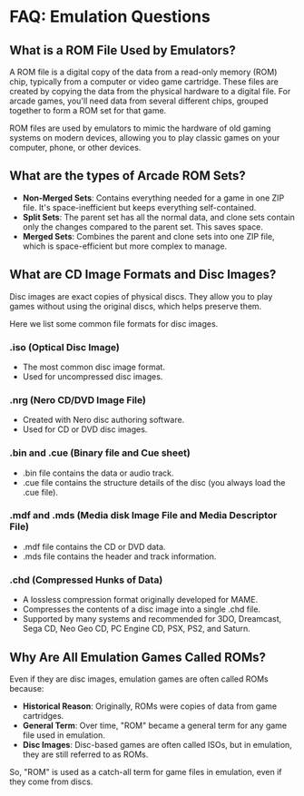 # FAQ: Emulation Questions

## What is a ROM File Used by Emulators?

A ROM file is a digital copy of the data from a read-only memory (ROM) chip, typically from a computer or video game cartridge. These files are created by copying the data from the physical hardware to a digital file.  For arcade games, you'll need data from several different chips, grouped together to form a ROM set for that game.

ROM files are used by emulators to mimic the hardware of old gaming systems on modern devices, allowing you to play classic games on your computer, phone, or other devices.


## What are the types of Arcade ROM Sets?

- **Non-Merged Sets**: Contains everything needed for a game in one ZIP file. It's space-inefficient but keeps everything self-contained.
- **Split Sets**: The parent set has all the normal data, and clone sets contain only the changes compared to the parent set. This saves space.
- **Merged Sets**: Combines the parent and clone sets into one ZIP file, which is space-efficient but more complex to manage.


## What are CD Image Formats and Disc Images?

Disc images are exact copies of physical discs. They allow you to play games without using the original discs, which helps preserve them. 

Here we list some common file formats for disc images. 

### .iso (Optical Disc Image)

- The most common disc image format.
- Used for uncompressed disc images.

### .nrg (Nero CD/DVD Image File)

- Created with Nero disc authoring software.
- Used for CD or DVD disc images.

### .bin and .cue (Binary file and Cue sheet)

- .bin file contains the data or audio track.
- .cue file contains the structure details of the disc (you always load the .cue file).

### .mdf and .mds (Media disk Image File and Media Descriptor File)

- .mdf file contains the CD or DVD data.
- .mds file contains the header and track information.

### .chd (Compressed Hunks of Data)

- A lossless compression format originally developed for MAME.
- Compresses the contents of a disc image into a single .chd file.
- Supported by many systems and recommended for 3DO, Dreamcast, Sega CD, Neo Geo CD, PC Engine CD, PSX, PS2, and Saturn.


## Why Are All Emulation Games Called ROMs?

Even if they are disc images, emulation games are often called ROMs because:

- **Historical Reason**: Originally, ROMs were copies of data from game cartridges.
- **General Term**: Over time, "ROM" became a general term for any game file used in emulation.
- **Disc Images**: Disc-based games are often called ISOs, but in emulation, they are still referred to as ROMs.

So, "ROM" is used as a catch-all term for game files in emulation, even if they come from discs.
